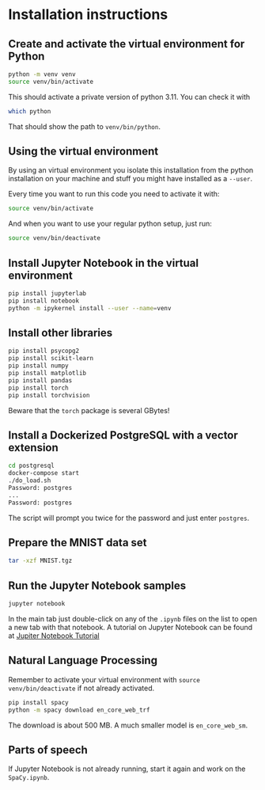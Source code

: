 # Installation instructions

## Create and activate the virtual environment for Python

```bash
python -m venv venv
source venv/bin/activate
```

This should activate a private version of python 3.11. You can check it with

```bash
which python
```

That should show the path to `venv/bin/python`.


## Using the virtual environment

By using an virtual environment you isolate this installation from the python
installation on your machine and stuff you might have installed as a `--user`.

Every time you want to run this code you need to activate it with:

```bash
source venv/bin/activate
```

And when you want to use your regular python setup, just run:

```bash
source venv/bin/deactivate
```

## Install Jupyter Notebook in the virtual environment

```bash
pip install jupyterlab
pip install notebook
python -m ipykernel install --user --name=venv
```

## Install other libraries

```bash
pip install psycopg2
pip install scikit-learn
pip install numpy
pip install matplotlib
pip install pandas
pip install torch
pip install torchvision
```

Beware that the `torch` package is several GBytes!

## Install a Dockerized PostgreSQL with a vector extension

```bash
cd postgresql
docker-compose start
./do_load.sh
Password: postgres
...
Password: postgres
```

The script will prompt you twice for the password and just enter `postgres`.

## Prepare the MNIST data set

```bash
tar -xzf MNIST.tgz
```

## Run the Jupyter Notebook samples

```bash
jupyter notebook
```

In the main tab just double-click on any of the `.ipynb` files on the list to open a new tab
with that notebook. A tutorial on Jupyter Notebook can be found at [Jupiter Notebook Tutorial](https://jupyter-notebook.readthedocs.io/en/stable/examples/Notebook/Notebook%20Basics.html)

## Natural Language Processing

Remember to activate your virtual environment with `source venv/bin/deactivate` if not already
activated.

```bash
pip install spacy
python -m spacy download en_core_web_trf
```

The download is about 500 MB. A much smaller model is `en_core_web_sm`.

## Parts of speech

If Jupyter Notebook is not already running, start it again and work on the `SpaCy.ipynb`.
